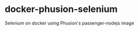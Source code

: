 docker-phusion-selenium
=======================
Selenium on docker using Phusion's passenger-nodejs image
